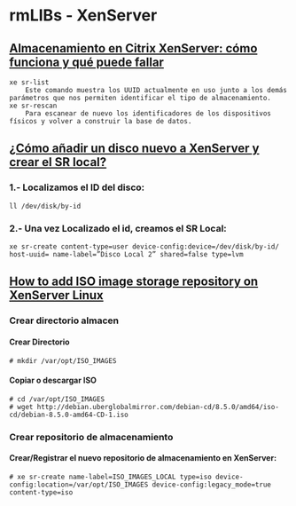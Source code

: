 # rmLIBs - XenServer
## [Almacenamiento en Citrix XenServer: cómo funciona y qué puede fallar](https://www.computerweekly.com/es/consejo/Almacenamiento-en-Citrix-XenServer-como-funciona-y-que-puede-fallar)
    xe sr-list
        Este comando muestra los UUID actualmente en uso junto a los demás parámetros que nos permiten identificar el tipo de almacenamiento.
    xe sr-rescan
        Para escanear de nuevo los identificadores de los dispositivos físicos y volver a construir la base de datos.

## [¿Cómo añadir un disco nuevo a XenServer y crear el SR local?](https://www.josemariagonzalez.es/citrix/como-anadir-disco-nuevo-xenserver-crear-sr-local.html)
### 1.- Localizamos el ID del disco:
    ll /dev/disk/by-id
### 2.- Una vez Localizado el id, creamos el SR Local:
    xe sr-create content-type=user device-config:device=/dev/disk/by-id/ host-uuid= name-label=”Disco Local 2” shared=false type=lvm 

## [How to add ISO image storage repository on XenServer Linux](https://linuxconfig.org/how-to-add-iso-image-storage-repository-on-xenserver-7-linux)
### Crear directorio almacen
#### Crear Directorio
    # mkdir /var/opt/ISO_IMAGES
#### Copiar o descargar ISO
    # cd /var/opt/ISO_IMAGES
    # wget http://debian.uberglobalmirror.com/debian-cd/8.5.0/amd64/iso-cd/debian-8.5.0-amd64-CD-1.iso

### Crear repositorio de almacenamiento
#### Crear/Registrar el nuevo repositorio de almacenamiento en XenServer:
    # xe sr-create name-label=ISO_IMAGES_LOCAL type=iso device-config:location=/var/opt/ISO_IMAGES device-config:legacy_mode=true content-type=iso
